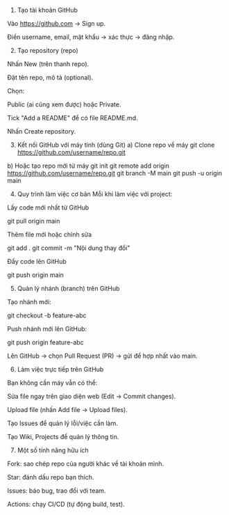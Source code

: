 1. Tạo tài khoản GitHub

Vào https://github.com
 → Sign up.

Điền username, email, mật khẩu → xác thực → đăng nhập.

2. Tạo repository (repo)

Nhấn New (trên thanh repo).

Đặt tên repo, mô tả (optional).

Chọn:

Public (ai cũng xem được) hoặc Private.

Tick "Add a README" để có file README.md.

Nhấn Create repository.

3. Kết nối GitHub với máy tính (dùng Git)
a) Clone repo về máy
git clone https://github.com/username/repo.git

b) Hoặc tạo repo mới từ máy
git init
git remote add origin https://github.com/username/repo.git
git branch -M main
git push -u origin main

4. Quy trình làm việc cơ bản
 Mỗi khi làm việc với project:

Lấy code mới nhất từ GitHub

git pull origin main


Thêm file mới hoặc chỉnh sửa

git add .
git commit -m "Nội dung thay đổi"


Đẩy code lên GitHub

git push origin main

5. Quản lý nhánh (branch) trên GitHub

Tạo nhánh mới:

git checkout -b feature-abc


Push nhánh mới lên GitHub:

git push origin feature-abc


Lên GitHub → chọn Pull Request (PR) → gửi để hợp nhất vào main.

6. Làm việc trực tiếp trên GitHub

Bạn không cần máy vẫn có thể:

Sửa file ngay trên giao diện web (Edit → Commit changes).

Upload file (nhấn Add file → Upload files).

Tạo Issues để quản lý lỗi/việc cần làm.

Tạo Wiki, Projects để quản lý thông tin.

7. Một số tính năng hữu ích

Fork: sao chép repo của người khác về tài khoản mình.

Star: đánh dấu repo bạn thích.

Issues: báo bug, trao đổi với team.

Actions: chạy CI/CD (tự động build, test).
